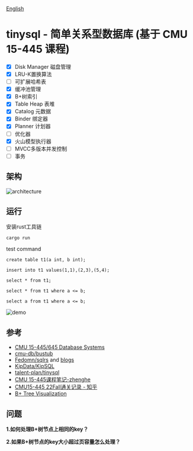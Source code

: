 [English](./README_EN.md)

# tinysql - 简单关系型数据库 (基于 CMU 15-445 课程)
- [x] Disk Manager 磁盘管理
- [x] LRU-K置换算法
- [ ] 可扩展哈希表
- [x] 缓冲池管理
- [x] B+树索引
- [x] Table Heap 表堆
- [x] Catalog 元数据
- [x] Binder 绑定器
- [x] Planner 计划器
- [ ] 优化器
- [x] 火山模型执行器
- [ ] MVCC多版本并发控制
- [ ] 事务

## 架构
![architecture](./docs/tinysql-architecture.png)

## 运行
安装rust工具链
```
cargo run
```
test command
```mysql
create table t1(a int, b int);

insert into t1 values(1,1),(2,3),(5,4);

select * from t1;

select * from t1 where a <= b;

select a from t1 where a <= b;
```

![demo](./docs/tinysql-demo.png)

## 参考
- [CMU 15-445/645 Database Systems](https://15445.courses.cs.cmu.edu/fall2022/)
- [cmu-db/bustub](https://github.com/cmu-db/bustub)
- [Fedomn/sqlrs](https://github.com/Fedomn/sqlrs) and [blogs](https://frankma.me/categories/sqlrs/)
- [KipData/KipSQL](https://github.com/KipData/KipSQL)
- [talent-plan/tinysql](https://github.com/talent-plan/tinysql)
- [CMU 15-445课程笔记-zhenghe](https://zhenghe.gitbook.io/open-courses/cmu-15-445-645-database-systems/relational-data-model)
- [CMU15-445 22Fall通关记录 - 知乎](https://www.zhihu.com/column/c_1605901992903004160)
- [B+ Tree Visualization](https://www.cs.usfca.edu/~galles/visualization/BPlusTree.html)

## 问题
**1.如何处理B+树节点上相同的key？**

**2.如果B+树节点的key大小超过页容量怎么处理？**
